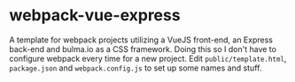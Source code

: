 # webpack-vue-express

A template for webpack projects utilizing a VueJS front-end, an Express back-end and bulma.io as a CSS framework. Doing this so I don't have to configure webpack every time for a new project. Edit `public/template.html`, `package.json` and `webpack.config.js` to set up some names and stuff.
